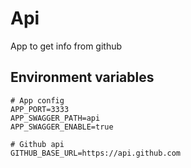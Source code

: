 # Api

App to get info from github

## Environment variables

```env
# App config
APP_PORT=3333
APP_SWAGGER_PATH=api
APP_SWAGGER_ENABLE=true

# Github api
GITHUB_BASE_URL=https://api.github.com
```

